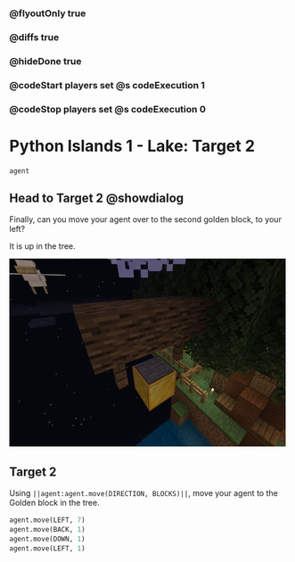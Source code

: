 ### @flyoutOnly true
### @diffs true
### @hideDone true
### @codeStart players set @s codeExecution 1
### @codeStop players set @s codeExecution 0

# Python Islands 1 - Lake: Target 2

```template
agent
```

## Head to Target 2   @showdialog

Finally, can you move your agent over to the second golden block, to your left?

It is up in the tree.

![Target 2](https://raw.githubusercontent.com/CausewayDigital/Minecraft-EE-MakeCode/refs/heads/master/tutorials/python-islands/island-1/lake/target_2.jpg)

## Target 2

Using `||agent:agent.move(DIRECTION, BLOCKS)||`, move your agent to the Golden block in the tree.

```python
agent.move(LEFT, 7)
agent.move(BACK, 1)
agent.move(DOWN, 1)
agent.move(LEFT, 1)
```